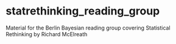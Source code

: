 # statrethinking_reading_group
Material for the Berlin Bayesian reading group covering Statistical Rethinking by Richard McElreath

